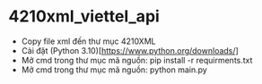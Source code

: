 # 4210xml_viettel_api
- Copy file xml đến thư mục 4210XML
- Cài đặt (Python 3.10)[https://www.python.org/downloads/]
- Mở cmd trong thư mục mã nguồn: pip install -r requirments.txt
- Mở cmd trong thư mục mã nguồn: python main.py
